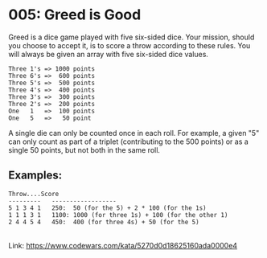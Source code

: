 # 005: Greed is Good 

Greed is a dice game played with five six-sided dice. Your mission, should you choose to accept it, is to score a throw according to these rules. You will always be given an array with five six-sided dice values.

 `Three 1's => 1000 points`<br>
 `Three 6's =>  600 points`<br>
 `Three 5's =>  500 points`<br>
 `Three 4's =>  400 points`<br>
 `Three 3's =>  300 points`<br>
 `Three 2's =>  200 points`<br>
 `One   1   =>  100 points`<br>
 `One   5   =>   50 point`<br>

A single die can only be counted once in each roll. For example, a given "5" can only count as part of a triplet (contributing to the 500 points) or as a single 50 points, but not both in the same roll.


## Examples:

 `Throw....Score`<br>
 `---------   ------------------`<br>
 `5 1 3 4 1   250:  50 (for the 5) + 2 * 100 (for the 1s)`<br>
 `1 1 1 3 1   1100: 1000 (for three 1s) + 100 (for the other 1)`<br>
 `2 4 4 5 4   450:  400 (for three 4s) + 50 (for the 5)`<br>

<br>Link: https://www.codewars.com/kata/5270d0d18625160ada0000e4